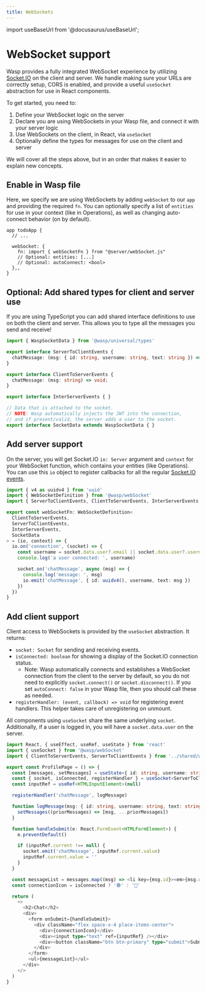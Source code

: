 ```yaml
---
title: WebSockets
---
```

import useBaseUrl from '@docusaurus/useBaseUrl';

# WebSocket support
Wasp provides a fully integrated WebSocket experience by utilizing [Socket.IO](https://socket.io/) on the client and server. We handle making sure your URLs are correctly setup, CORS is enabled, and provide a useful `useSocket` abstraction for use in React components.

To get started, you need to:
1. Define your WebSocket logic on the server
1. Declare you are using WebSockets in your Wasp file, and connect it with your server logic
1. Use WebSockets on the client, in React, via `useSocket`
1. Optionally define the types for messages for use on the client and server

We will cover all the steps above, but in an order that makes it easier to explain new concepts.

## Enable in Wasp file
Here, we specify we are using WebSockets by adding `webSocket` to our `app` and providing the required `fn`. You can optionally specify a list of `entities` for use in your context (like in Operations), as well as changing auto-connect behavior (on by default).

```wasp title=todoApp.wasp
app todoApp {
  // ...

  webSocket: {
    fn: import { webSocketFn } from "@server/webSocket.js"
    // Optional: entities: [...]
    // Optional: autoConnect: <bool>
  },,
}
```

## Optional: Add shared types for client and server use
If you are using TypeScript you can add shared interface definitions to use on both the client and server. This allows you to type all the messages you send and receive!

```ts title=src/shared/webSocket.ts
import { WaspSocketData } from '@wasp/universal/types'

export interface ServerToClientEvents {
  chatMessage: (msg: { id: string, username: string, text: string }) => void;
}

export interface ClientToServerEvents {
  chatMessage: (msg: string) => void;
}

export interface InterServerEvents { }

// Data that is attached to the socket.
// NOTE: Wasp automatically injects the JWT into the connection,
// and if present/valid, the server adds a user to the socket.
export interface SocketData extends WaspSocketData { }
```

## Add server support
On the server, you will get Socket.IO `io: Server` argument and `context` for your WebSocket function, which contains your entities (like Operations). You can use this `io` object to register callbacks for all the regular [Socket.IO events](https://socket.io/docs/v4/server-api/).

```ts title=src/server/webSocket.ts
import { v4 as uuidv4 } from 'uuid'
import { WebSocketDefinition } from '@wasp/webSocket'
import { ServerToClientEvents, ClientToServerEvents, InterServerEvents, SocketData } from '../shared/webSocket'

export const webSocketFn: WebSocketDefinition<
  ClientToServerEvents,
  ServerToClientEvents,
  InterServerEvents,
  SocketData
> = (io, context) => {
  io.on('connection', (socket) => {
    const username = socket.data.user?.email || socket.data.user?.username || 'unknown'
    console.log('a user connected: ', username)

    socket.on('chatMessage', async (msg) => {
      console.log('message: ', msg)
      io.emit('chatMessage', { id: uuidv4(), username, text: msg })
    })
  })
}
```

## Add client support
Client access to WebSockets is provided by the `useSocket` abstraction. It returns:
- `socket: Socket` for sending and receiving events.
- `isConnected: boolean` for showing a display of the Socket.IO connection status.
  - Note: Wasp automatically connects and establishes a WebSocket connection from the client to the server by default, so you do not need to explicitly `socket.connect()` or `socket.disconnect()`. If you set `autoConnect: false` in your Wasp file, then you should call these as needed.
- `registerHandler: (event, callback) => void` for registering event handlers. This helper takes care of unregistering on unmount.

All components using `useSocket` share the same underlying `socket`. Additionally, if a user is logged in, you will have a `socket.data.user` on the server.

```ts title=src/client/Chat.tsx
import React, { useEffect, useRef, useState } from 'react'
import { useSocket } from '@wasp/webSocket'
import { ClientToServerEvents, ServerToClientEvents } from '../shared/webSocket'

export const ProfilePage = () => {
  const [messages, setMessages] = useState<{ id: string, username: string, text: string }[]>([]);
  const { socket, isConnected, registerHandler } = useSocket<ServerToClientEvents, ClientToServerEvents>()
  const inputRef = useRef<HTMLInputElement>(null)

  registerHandler('chatMessage', logMessage)

  function logMessage(msg: { id: string, username: string, text: string }) {
    setMessages((priorMessages) => [msg, ...priorMessages])
  }

  function handleSubmit(e: React.FormEvent<HTMLFormElement>) {
    e.preventDefault()

    if (inputRef.current !== null) {
      socket.emit('chatMessage', inputRef.current.value)
      inputRef.current.value = ''
    }
  }

  const messageList = messages.map((msg) => <li key={msg.id}><em>{msg.username}</em>: {msg.text}</li>)
  const connectionIcon = isConnected ? '🟢' : '🔴'

  return (
    <>
      <h2>Chat</h2>
      <div>
        <form onSubmit={handleSubmit}>
          <div className="flex space-x-4 place-items-center">
            <div>{connectionIcon}</div>
            <div><input type="text" ref={inputRef} /></div>
            <div><button className="btn btn-primary" type="submit">Submit</button></div>
          </div>
        </form>
        <ul>{messageList}</ul>
      </div>
    </>
  )
}
```
